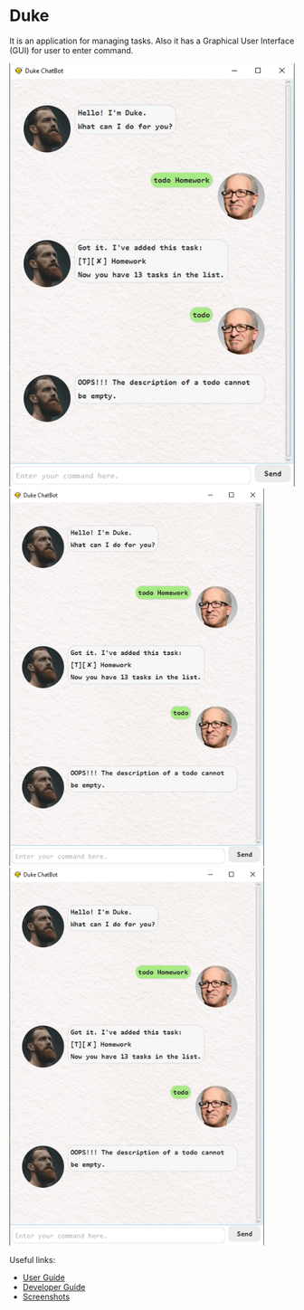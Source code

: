 # Duke

It is an application for managing tasks. Also it has a Graphical User Interface (GUI) for user to enter command.


![Ui](https://github.com/dgc5213/ip/blob/master/docs/Ui.PNG)
<img src="./images/Ui.png" width="450" />
<img src="images/Ui.png" width="450" />

Useful links:
* [User Guide](UserGuide.md)
* [Developer Guide](DeveloperGuide.md)
* [Screenshots](images)
